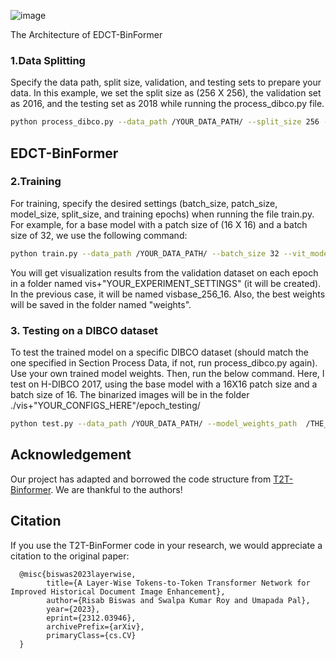 ![image](https://github.com/user-attachments/assets/38827a5f-2704-4a3e-ba77-86aab014e9f2)


The Architecture of EDCT-BinFormer

### 1.Data Splitting

Specify the data path, split size, validation, and testing sets to prepare your data. In this example, we set the split size as (256 X 256), the validation set as 2016, and the testing set as 2018 while running the process_dibco.py file.

```bash
python process_dibco.py --data_path /YOUR_DATA_PATH/ --split_size 256 --testing_dataset 2018 --validation_dataset 2016
```

## EDCT-BinFormer
### 2.Training
For training, specify the desired settings (batch_size, patch_size, model_size, split_size, and training epochs) when running the file train.py. For example, for a base model with a patch size of (16 X 16) and a batch size of 32, we use the following command:

```bash
python train.py --data_path /YOUR_DATA_PATH/ --batch_size 32 --vit_model_size base --vit_patch_size 16 --epochs 151 --split_size 256 --validation_dataset 2016
```
You will get visualization results from the validation dataset on each epoch in a folder named vis+"YOUR_EXPERIMENT_SETTINGS" (it will be created). In the previous case, it will be named visbase_256_16. Also, the best weights will be saved in the folder named "weights".

### 3. Testing on a DIBCO dataset
To test the trained model on a specific DIBCO dataset (should match the one specified in Section Process Data, if not, run process_dibco.py again). Use your own trained model weights. Then, run the below command. Here, I test on H-DIBCO 2017, using the base model with a 16X16 patch size and a batch size of 16. The binarized images will be in the folder ./vis+"YOUR_CONFIGS_HERE"/epoch_testing/ 
```bash
python test.py --data_path /YOUR_DATA_PATH/ --model_weights_path  /THE_MODEL_WEIGHTS_PATH/  --batch_size 16 --vit_model_size base --vit_patch_size 16 --split_size 256 --testing_dataset 2017
```



## Acknowledgement

Our project has adapted and borrowed the code structure from [T2T-Binformer]((https://github.com/RisabBiswas/T2T-BinFormer)). We are thankful to the authors! 


## Citation

If you use the T2T-BinFormer code in your research, we would appreciate a citation to the original paper:
```
  @misc{biswas2023layerwise,
        title={A Layer-Wise Tokens-to-Token Transformer Network for Improved Historical Document Image Enhancement}, 
        author={Risab Biswas and Swalpa Kumar Roy and Umapada Pal},
        year={2023},
        eprint={2312.03946},
        archivePrefix={arXiv},
        primaryClass={cs.CV}
  }
```
